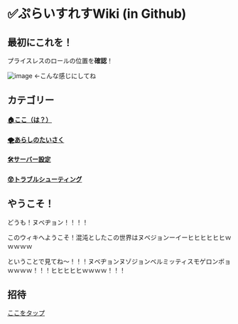 # ✅ぷらいすれすWiki (in Github) 

## 最初にこれを！
プライスレスのロールの位置を**確認**！

![image](https://user-images.githubusercontent.com/83486999/171986939-07e40037-5796-48de-b07b-c7834b9d12a2.png)
←こんな感じにしてね

## カテゴリー

#### [🏠ここ（は？）](https://github.com/akikaki-bot/priceless-docs)
#### [🌪あらしのたいさく](https://github.com/akikaki-bot/priceless-docs/blob/main/arashi/README.md)
#### [🛠️サーバー設定](https://github.com/akikaki-bot/priceless-docs/tree/main/server)
#### [😲トラブルシューティング](https://github.com/akikaki-bot/priceless-docs/tree/main/truble)

## やうこそ！
どうも！ヌベヂョン！！！！

このウィキへようこそ！混沌としたこの世界はヌベジョンーイーヒヒヒヒヒヒｗｗｗｗｗ

ということで見てね～！！！ヌベヂョンヌゾジョンベルミッティスモゲロンボョｗｗｗｗ！！！ヒヒヒヒヒｗｗｗｗ！！！



## 招待
[ここをタップ](https://discord.com/api/oauth2/authorize?client_id=902167328567988294&permissions=8&scope=bot%20applications.commands )
